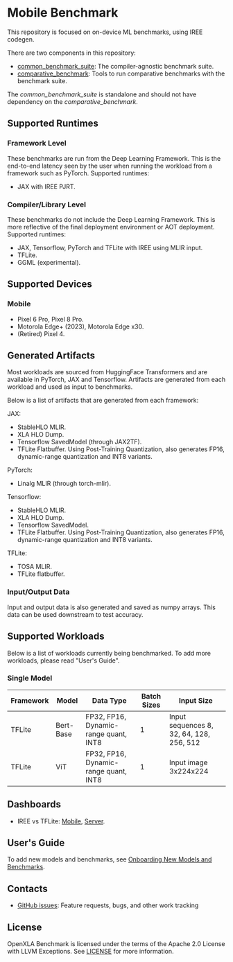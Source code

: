# Mobile Benchmark

This repository is focused on on-device ML benchmarks, using IREE codegen.

There are two components in this repository:

- [common_benchmark_suite](/common_benchmark_suite): The compiler-agnostic
  benchmark suite.
- [comparative_benchmark](/comparative_benchmark): Tools to run comparative
  benchmarks with the benchmark suite.

The *common_benchmark_suite* is standalone and should not have dependency on the
*comparative_benchmark*.

## Supported Runtimes

### Framework Level

These benchmarks are run from the Deep Learning Framework. This is the
end-to-end latency seen by the user when running the workload from a
framework such as PyTorch. Supported runtimes:

* JAX with IREE PJRT.

### Compiler/Library Level

These benchmarks do not include the Deep Learning Framework. This is more
reflective of the final deployment environment or AOT deployment. Supported
runtimes:

* JAX, Tensorflow, PyTorch and TFLite with IREE using MLIR input.
* TFLite.
* GGML (experimental).

## Supported Devices

### Mobile

* Pixel 6 Pro, Pixel 8 Pro.
* Motorola Edge+ (2023), Motorola Edge x30.
* (Retired) Pixel 4.

## Generated Artifacts

Most workloads are sourced from HuggingFace Transformers and are available in
PyTorch, JAX and Tensorflow. Artifacts are generated from each workload and
used as input to benchmarks.

Below is a list of artifacts that are generated from each framework:

JAX:

* StableHLO MLIR.
* XLA HLO Dump.
* Tensorflow SavedModel (through JAX2TF).
* TFLite Flatbuffer. Using Post-Training Quantization, also generates FP16,
dynamic-range quantization and INT8 variants.

PyTorch:

* Linalg MLIR (through torch-mlir).

Tensorflow:

* StableHLO MLIR.
* XLA HLO Dump.
* Tensorflow SavedModel.
* TFLite Flatbuffer. Using Post-Training Quantization, also generates FP16,
dynamic-range quantization and INT8 variants.

TFLite:

* TOSA MLIR.
* TFLite flatbuffer.

### Input/Output Data

Input and output data is also generated and saved as numpy arrays. This data can
be used downstream to test accuracy.

## Supported Workloads

Below is a list of workloads currently being benchmarked. To add more workloads,
please read "User's Guide".

### Single Model

| Framework  | Model                               | Data Type                             | Batch Sizes                            | Input Size                               |
|------------|-------------------------------------|---------------------------------------|----------------------------------------|------------------------------------------|
| TFLite     | Bert-Base                           | FP32, FP16, Dynamic-range quant, INT8 | 1                                      | Input sequences 8, 32, 64, 128, 256, 512 |
| TFLite     | ViT                                 | FP32, FP16, Dynamic-range quant, INT8 | 1                                      | Input image 3x224x224                    |

## Dashboards

* IREE vs TFLite:
[Mobile](https://storage.googleapis.com/tflite-benchmark-artifacts/mobile/latest/mobile_summary.html),
[Server](https://storage.googleapis.com/tflite-benchmark-artifacts/server/latest/server_summary.html).

## User's Guide

To add new models and benchmarks, see
[Onboarding New Models and Benchmarks](/common_benchmark_suite#onboarding-new-models-and-benchmarks).

## Contacts

* [GitHub issues](https://github.com/openxla/openxla-benchmark/issues):
  Feature requests, bugs, and other work tracking

## License

OpenXLA Benchmark is licensed under the terms of the Apache 2.0 License with
LLVM Exceptions. See [LICENSE](LICENSE) for more information.
